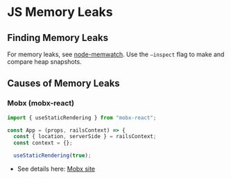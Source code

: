 # JS Memory Leaks

## Finding Memory Leaks
For memory leaks, see [node-memwatch](https://github.com/marcominetti/node-memwatch). Use the `—inspect` flag to make and compare heap snapshots.

## Causes of Memory Leaks


### Mobx (mobx-react)

```js
import { useStaticRendering } from "mobx-react";

const App = (props, railsContext) => {
  const { location, serverSide } = railsContext;
  const context = {};

  useStaticRendering(true);
```

* See details here: [Mobx site](https://github.com/mobxjs/mobx-react#server-side-rendering-with-usestaticrendering)

